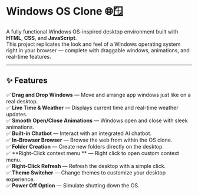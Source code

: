 # Windows OS Clone 🌐🪟

A fully functional Windows OS-inspired desktop environment built with **HTML**, **CSS**, and **JavaScript**.  
This project replicates the look and feel of a Windows operating system right in your browser — complete with draggable windows, animations, and real-time features.

---

## ✨ Features

✅ **Drag and Drop Windows** — Move and arrange app windows just like on a real desktop.  
✅ **Live Time & Weather** — Displays current time and real-time weather updates.  
✅ **Smooth Open/Close Animations** — Windows open and close with sleek animations.  
✅ **Built-in Chatbot** — Interact with an integrated AI chatbot.  
✅ **In-Browser Browser** — Browse the web from within the OS clone.  
✅ **Folder Creation** — Create new folders directly on the desktop.  
✅ **Right-Click context menu ** — Right click to open custom context menu.  
✅ **Right-Click Refresh** — Refresh the desktop with a simple click.  
✅ **Theme Switcher** — Change themes to customize your desktop experience.  
✅ **Power Off Option** — Simulate shutting down the OS.
